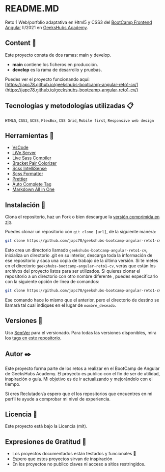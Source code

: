 # README.MD

Reto 1 Web/porfolio adaptativa en Html5 y CSS3 del [BootCamp Frontend Angular](https://bootcamp.geekshubsacademy.com/online/frontend-angular/) II/2021 en [GeeksHubs Academy](https://bootcamp.geekshubsacademy.com/).

## Content 🚀

Este proyecto consta de dos ramas: main y develop.

- **main** contiene los ficheros en producción.
- **develop** es la rama de desarrollo y pruebas.

Puedes ver el proyecto funcionando aquí: [https://japc78.github.io/geekshubs-bootcamp-angular-reto1-cv/](https://japc78.github.io/geekshubs-bootcamp-angular-reto1-cv/)

## Tecnologías y metodologías utilizadas 📋

`HTML5`, `CSS3`, `SCSS`, `FlexBox`, `CSS Grid`, `Mobile first`,  `Responsive web design`

## Herramientas 🔧

- [VsCode](https://code.visualstudio.com/)
- [LiVe Server](https://marketplace.visualstudio.com/items?itemName=ritwickdey.LiveServer)
- [Live Sass Compiler](https://marketplace.visualstudio.com/items?itemName=ritwickdey.live-sass)
- [Bracket Pair Colorizer](https://marketplace.visualstudio.com/items?itemName=CoenraadS.bracket-pair-colorizer-2)
- [Scss IntelliSense](https://marketplace.visualstudio.com/items?itemName=mrmlnc.vscode-scss)
- [Scss Formatter](https://marketplace.visualstudio.com/items?itemName=sibiraj-s.vscode-scss-formatter)
- [Prettier](https://marketplace.visualstudio.com/items?itemName=esbenp.prettier-vscode)
- [Auto Complete Tag](https://marketplace.visualstudio.com/items?itemName=formulahendry.auto-complete-tag)
- [Markdown All in One](https://marketplace.visualstudio.com/items?itemName=yzhang.markdown-all-in-one)

## Instalación 🔧

Clona el repositorio, haz un Fork o bien descargue la [versión comprimida en zip](https://github.com/japc78/geekshubs-bootcamp-angular-reto1-cv/archive/refs/heads/main.zip).

Puedes clonar un repositorio con `git clone [url]`, de la siguiente manera:

```bash
git clone https://github.com/japc78/geekshubs-bootcamp-angular-reto1-cv.git
```

Esto crea un directorio llamado `geekshubs-bootcamp-angular-reto1-cv`, inicializa un directorio .git en su interior, descarga toda la información de ese repositorio y saca una copia de trabajo de la última versión. Si te metes en el directorio `geekshubs-bootcamp-angular-reto1-cv`, verás que están los archivos del proyecto listos para ser utilizados. Si quieres clonar el repositorio a un directorio con otro nombre diferente , puedes especificarlo con la siguiente opción de línea de comandos:

```bash
git clone https://github.com/japc78/geekshubs-bootcamp-angular-reto1-cv.git nombre_deseado
```

Ese comando hace lo mismo que el anterior, pero el directorio de destino se llamará tal cual indiques en el lugar de `nombre_deseado`.

## Versiones 📌

Uso [SemVer](http://semver.org/) para el versionado. Para todas las versiones disponibles, mira los [tags en este repositorio](https://github.com/japc78/geekshubs-bootcamp-angular-reto1-cv/tags).

## Autor ✒️

Este proyecto forma parte de los retos a realizar en el BootCamp de Angular de GeeksHubs Academy. El proyecto es publico con el fin de ser de utilidad, inspiración o guía. Mi objetivo es de ir actualizando y mejorándolo con el tiempo.

Si eres Reclutador/a espero que el los repositorios que encuentres en mi perfil te ayude a comprobar mi nivel de experiencia.
## Licencia 📄

Este proyecto está bajo la Licencia (mit).

## Expresiones de Gratitud 🎁

* Los proyectos documentados están testados y funcionales 📢
* Espero que estos proyectos sirvan de inspiración
* En los proyectos no publico claves ni acceso a sitios restringidos.
